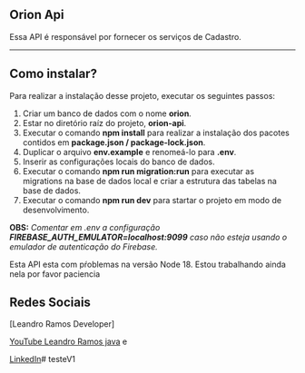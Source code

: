 ## Orion Api

Essa API é responsável por fornecer os serviços de Cadastro. 

---

## Como instalar?
Para realizar a instalação desse projeto, executar os seguintes passos:

1. Criar um banco de dados com o nome **orion**.
2. Estar no diretório raíz do projeto, **orion-api**.
3. Executar o comando **npm install** para realizar a instalação dos pacotes contidos em **package.json / package-lock.json**.
4. Duplicar o arquivo **env.example** e renomeá-lo para **.env**.
5. Inserir as configurações locais do banco de dados.
6. Executar o comando **npm run migration:run** para executar as migrations na base de dados local e criar a estrutura das tabelas na base de dados.
7. Executar o comando **npm run dev** para startar o projeto em modo de desenvolvimento.

**OBS:** *Comentar em .env a configuração **FIREBASE_AUTH_EMULATOR=localhost:9099** caso não esteja usando o emulador de autenticação do Firebase.*

Esta API esta com pŕoblemas na versão Node 18.
Estou trabalhando ainda nela por favor paciencia

## Redes Sociais

[Leandro Ramos Developer]

[YouTube Leandro Ramos java](https://www.youtube.com/channel/UCgz4bR33FuwOC7wq0uG61HA) e

[LinkedIn](https://www.linkedin.com/in/leandror1/)# testeV1
